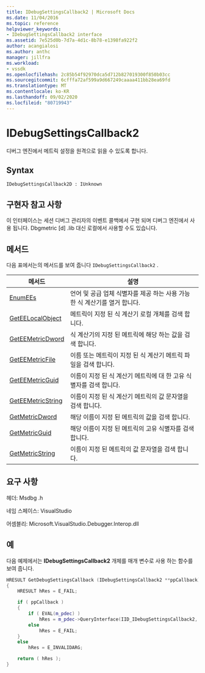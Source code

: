```yaml
---
title: IDebugSettingsCallback2 | Microsoft Docs
ms.date: 11/04/2016
ms.topic: reference
helpviewer_keywords:
- IDebugSettingsCallback2 interface
ms.assetid: 7e525d0b-7d7a-4d1c-8b78-e1398fa922f2
author: acangialosi
ms.author: anthc
manager: jillfra
ms.workload:
- vssdk
ms.openlocfilehash: 2c85b54f92970dca5d712b827019300f850b03cc
ms.sourcegitcommit: 6cfffa72af599a9d667249caaaa411bb28ea69fd
ms.translationtype: MT
ms.contentlocale: ko-KR
ms.lasthandoff: 09/02/2020
ms.locfileid: "80719943"
---
```

# <a name="idebugsettingscallback2"></a>IDebugSettingsCallback2
디버그 엔진에서 메트릭 설정을 원격으로 읽을 수 있도록 합니다.

## <a name="syntax"></a>Syntax

```
IDebugSettingsCallback2D : IUnknown
```

## <a name="notes-for-implementers"></a>구현자 참고 사항
이 인터페이스는 세션 디버그 관리자의 이벤트 콜백에서 구현 되며 디버그 엔진에서 사용 됩니다. Dbgmetric [d] .lib 대신 로컬에서 사용할 수도 있습니다.

## <a name="methods"></a>메서드
다음 표에서는의 메서드를 보여 줍니다 `IDebugSettingsCallback2` .

|메서드|설명|
|------------|-----------------|
|[EnumEEs](../../../extensibility/debugger/reference/idebugsettingscallback2-enumees.md)|언어 및 공급 업체 식별자를 제공 하는 사용 가능한 식 계산기를 열거 합니다.|
|[GetEELocalObject](../../../extensibility/debugger/reference/idebugsettingscallback2-geteelocalobject.md)|메트릭이 지정 된 식 계산기 로컬 개체를 검색 합니다.|
|[GetEEMetricDword](../../../extensibility/debugger/reference/idebugsettingscallback2-geteemetricdword.md)|식 계산기의 지정 된 메트릭에 해당 하는 값을 검색 합니다.|
|[GetEEMetricFile](../../../extensibility/debugger/reference/idebugsettingscallback2-geteemetricfile.md)|이름 또는 메트릭이 지정 된 식 계산기 메트릭 파일을 검색 합니다.|
|[GetEEMetricGuid](../../../extensibility/debugger/reference/idebugsettingscallback2-geteemetricguid.md)|이름이 지정 된 식 계산기 메트릭에 대 한 고유 식별자를 검색 합니다.|
|[GetEEMetricString](../../../extensibility/debugger/reference/idebugsettingscallback2-geteemetricstring.md)|이름이 지정 된 식 계산기 메트릭의 값 문자열을 검색 합니다.|
|[GetMetricDword](../../../extensibility/debugger/reference/idebugsettingscallback2-getmetricdword.md)|해당 이름이 지정 된 메트릭의 값을 검색 합니다.|
|[GetMetricGuid](../../../extensibility/debugger/reference/idebugsettingscallback2-getmetricguid.md)|해당 이름이 지정 된 메트릭의 고유 식별자를 검색 합니다.|
|[GetMetricString](../../../extensibility/debugger/reference/idebugsettingscallback2-getmetricstring.md)|이름이 지정 된 메트릭의 값 문자열을 검색 합니다.|

## <a name="requirements"></a>요구 사항
헤더: Msdbg .h

네임 스페이스: VisualStudio

어셈블리: Microsoft.VisualStudio.Debugger.Interop.dll

## <a name="example"></a>예
다음 예제에서는 **IDebugSettingsCallback2** 개체를 매개 변수로 사용 하는 함수를 보여 줍니다.

```cpp
HRESULT GetDebugSettingsCallback (IDebugSettingsCallback2 **ppCallback)
{
    HRESULT hRes = E_FAIL;

    if ( ppCallback )
    {
        if ( EVAL(m_pdec) )
            hRes = m_pdec->QueryInterface(IID_IDebugSettingsCallback2, (void **)ppCallback);
        else
            hRes = E_FAIL;
    }
    else
        hRes = E_INVALIDARG;

    return ( hRes );
}
```
